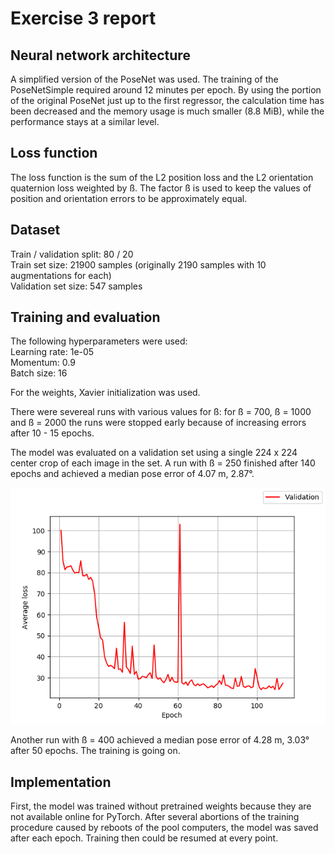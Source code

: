 # Exercise 3 report

## Neural network architecture
A simplified version of the PoseNet was used. The training of the PoseNetSimple required around 12 minutes per epoch. By using the portion of the original PoseNet just up to the first regressor, the calculation time has been decreased and the memory usage is much smaller (8.8 MiB), while the performance stays at a similar level. 

## Loss function 
The loss function is the sum of the L2 position loss and the L2 orientation quaternion loss weighted by ß.
The factor ß is used to keep the values of position and orientation errors to be approximately equal.

## Dataset
Train / validation split: 80 / 20 \
Train set size: 21900 samples (originally 2190 samples with 10 augmentations for each) \
Validation set size: 547 samples

## Training and evaluation
The following hyperparameters were used: \
Learning rate: 1e-05 \
Momentum: 0.9 \
Batch size: 16

For the weights, Xavier initialization was used.

There were severeal runs with various values for ß:
for ß = 700, ß = 1000 and ß = 2000 the runs were stopped early because of increasing errors after 10 - 15 epochs. 

The model was evaluated on a validation set using a single 224 x 224 center crop of each image in the set.
A run with ß = 250 finished after 140 epochs and achieved a median pose error of 4.07 m, 2.87°. 

![](images/model_250_2018_6_6_21_11.loss.png)

Another run with ß = 400 achieved a median pose error of 4.28 m, 3.03° after 50 epochs. The training is going on. 

## Implementation
First, the model was trained without pretrained weights because they are not available online for PyTorch. 
After several abortions of the training procedure caused by reboots of the pool computers, the model was saved after each epoch. Training then could be resumed at every point.
